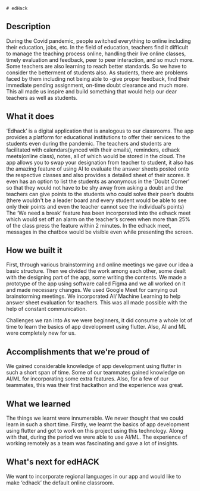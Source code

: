                                                                                    # edHack


## Description

During the Covid pandemic, people switched everything to online including their education, jobs, etc. In the field of education, teachers find it difficult to manage the teaching process online, handling their live online classes, timely evaluation and feedback, peer to peer interaction, and so much more. Some teachers are also learning to reach better standards. So we have to consider the betterment of students also. As students, there are problems faced by them including not being able to -give proper feedback, find their immediate pending assignment, on-time doubt clearance and much more. This all made us inspire and build something that would help our dear teachers as well as students.


## What it does
‘Edhack’ is a digital application that is analogous to our classrooms. The app provides a platform for educational institutions to offer their services to the students even during the pandemic.
The teachers and students are facilitated with calendars(synced with their emails), reminders, edhack meets(online class), notes, all of which would be stored in the cloud. The app allows you to swap your designation from teacher to student, it also has the amazing feature of using AI to evaluate the answer sheets posted onto the respective classes and also provides a detailed sheet of their scores. It even has an option to list the students as anonymous in the ‘Doubt Corner’ so that they would not have to be shy away from asking a doubt and the teachers can give points to the students who could solve their peer’s doubts (there wouldn't be a leader board and every student would be able to see only their points and even the teacher cannot see the individual’s points) The ‘We need a break’ feature has been incorporated into the edhack meet which would set off an alarm on the teacher’s screen when more than 25% of the class press the feature within 2 minutes. In the edhack meet, messages in the chatbox would be visible even while presenting the screen.




## How we built it
First, through various brainstorming and online meetings we gave our idea a basic structure. Then we divided the work among each other, some dealt with the designing part of the app, some writing the contents. We made a prototype of the app using software called Figma and we all worked on it and made necessary changes. We used Google Meet for carrying out brainstorming meetings. We incorporated AI/ Machine Learning to help answer sheet evaluation for teachers. This was all made possible with the help of constant communication.

Challenges we ran into
As we were beginners, it did consume a whole lot of time to learn the basics of app development using flutter. Also, AI and ML were completely new for us. 

## Accomplishments that we're proud of
We gained considerable knowledge of app development using flutter in such a short span of time. Some of our teammates gained knowledge on AI/ML for incorporating some extra features. Also, for a few of our teammates, this was their first hackathon and the experience was great. 

## What we learned
The things we learnt were innumerable. We never thought that we could learn in such a short time. Firstly, we learnt the basics of app development using flutter and got to work on this project using this technology. Along with that, during the period we were able to use AI/ML. The experience of working remotely as a team was fascinating and gave a lot of insights.

## What's next for edHACK
We want to incorporate regional languages in our app and would like to make ‘edhack’ the default online classroom.

